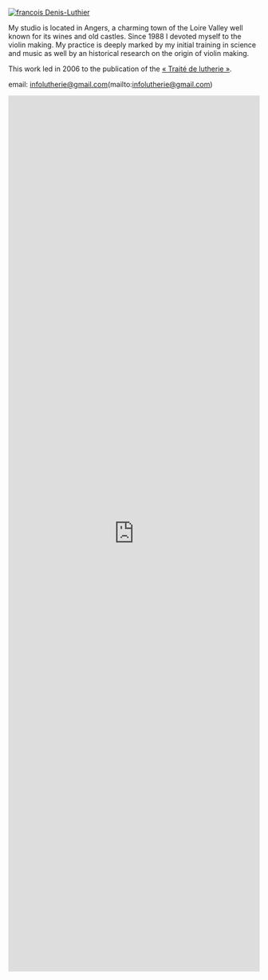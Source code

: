 [![francois Denis-Luthier](https://lutherie.github.io/page0/files/stacks_image_8_1.png#right)](https://google.com)

My studio is located in Angers, a charming town of the Loire Valley well known for its wines and old castles. 
Since 1988 I devoted myself to the violin making. My practice is deeply marked by my initial training in science and music 
as well by an historical research on the origin of violin making.

This work led in 2006 to the publication of the [« Traité de lutherie »](https://traitedelutherie.com).  

email: infolutherie@gmail.com(mailto:infolutherie@gmail.com)



<iframe src="https://docs.google.com/forms/d/e/1FAIpQLSeAl_nj88Q5SDYP5tPeqoAu447wEMZh_cuxOeVMu-aVTzYvmw/viewform?embedded=true&usp=pp_url&entry.200953110=1" width="100%" height="1752" frameborder="0" marginheight="0" marginwidth="0">
  Chargement en cours...
</iframe>
